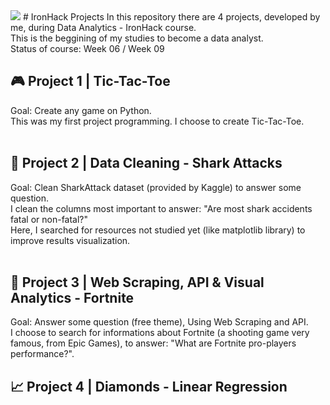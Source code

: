 <img src="https://camo.githubusercontent.com/52d2ff8778b60261533a7dba8dd989c6893a519b/68747470733a2f2f692e696d6775722e636f6d2f315167724e4e772e706e67">
# IronHack Projects
In this repository there are 4 projects, developed by me, during Data Analytics - IronHack course.<br>
This is the beggining of my studies to become a data analyst.<br>
Status of course: Week 06 / Week 09
<br>

## 🎮 Project 1 | Tic-Tac-Toe
Goal: Create any game on Python.<br>
This was my first project programming. I choose to create Tic-Tac-Toe.<br>
<br>
## 🧹 Project 2 | Data Cleaning - Shark Attacks
Goal: Clean SharkAttack dataset (provided by Kaggle) to answer some question.<br>
I clean the columns most important to answer: "Are most shark accidents fatal or non-fatal?"<br>
Here, I searched for resources not studied yet (like matplotlib library) to improve results visualization.<br>
<br>

## 🔎 Project 3 | Web Scraping, API & Visual Analytics - Fortnite
Goal: Answer some question (free theme), Using Web Scraping and API.<br>
I choose to search for informations about Fortnite (a shooting game very famous, from Epic Games), to answer: "What are Fortnite pro-players performance?".

## 📈 Project 4 | Diamonds - Linear Regression
